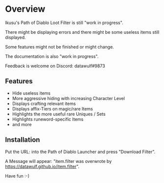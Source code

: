 # Overview
Ikusu's Path of Diablo Loot Filter is still "work in progress". 

There might be displaying errors and there might be some useless items still displayed.

Some features might not be finished or might change.

The documentation is also "work in progress".

Feedback is welcome on Discord: datawulf#9873

## Features
* Hide useless items
* More aggressive hiding with increasing Character Level
* Displays crafting relevant items
* Displays affix-Tiers on magic/rare Items
* Highlights the more useful rare Uniques / Sets
* Highlights runeword-specific Items
* and more

## Installation
Put the URL: [](https://datawulf.github.io/item.filter) into the Path of Diablo Launcher and press "Download Filter".

A Message will appear: "item.filter was overwrote by https://datawulf.github.io/item.filter".

Have fun :-)